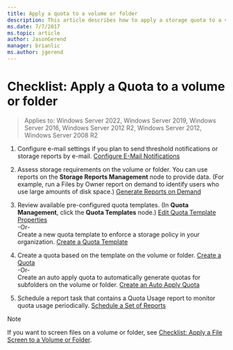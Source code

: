 ```yaml
---
title: Apply a quota to a volume or folder
description: This article describes how to apply a storage quota to a volume or folder
ms.date: 7/7/2017
ms.topic: article
author: JasonGerend
manager: brianlic
ms.author: jgerend
---
```

# Checklist: Apply a Quota to a volume or folder

>Applies to: Windows Server 2022, Windows Server 2019, Windows Server 2016, Windows Server 2012 R2, Windows Server 2012, Windows Server 2008 R2

1. Configure e-mail settings if you plan to send threshold notifications or storage reports by e-mail. [Configure E-Mail Notifications](configure-email-notifications.md)

2. Assess storage requirements on the volume or folder. You can use reports on the **Storage Reports Management** node to provide data. (For example, run a Files by Owner report on demand to identify users who use large amounts of disk space.) [Generate Reports on Demand](generate-reports-on-demand.md)

3. Review available pre-configured quota templates. (In **Quota Management**, click the **Quota Templates** node.) [Edit Quota Template Properties](edit-quota-template-properties.md)
<br />-Or- <br /> Create a new quota template to enforce a storage policy in your organization. [Create a Quota Template](create-quota-template.md)

4. Create a quota based on the template on the volume or folder.
 [Create a Quota](create-quota.md) <br /> -Or- <br /> Create an auto apply quota to automatically generate quotas for subfolders on the volume or folder. [Create an Auto Apply Quota](create-auto-apply-quota.md)

6. Schedule a report task that contains a Quota Usage report to monitor quota usage periodically. [Schedule a Set of Reports](schedule-set-of-reports.md)

> [!Note]
> If you want to screen files on a volume or folder, see [Checklist: Apply a File Screen to a Volume or Folder](checklist-apply-file-screen-to-volume-or-folder.md).











